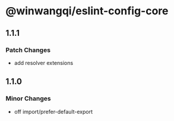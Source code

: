 # @winwangqi/eslint-config-core

## 1.1.1

### Patch Changes

- add resolver extensions

## 1.1.0

### Minor Changes

- off import/prefer-default-export
